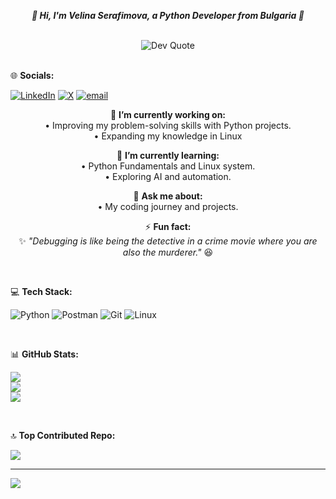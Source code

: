 <p align="center">
  <strong><em>👋 Hi, I'm Velina Serafimova, a Python Developer from Bulgaria 🚀</em></strong>
</p>

<br>
<div align="center">
  <img src="https://quotes-github-readme.vercel.app/api?type=horizontal&theme=radical" alt="Dev Quote">
</div>

<br>

 🌐 **Socials:**
 
[![LinkedIn](https://img.shields.io/badge/LinkedIn-%230077B5.svg?logo=linkedin&logoColor=white)](https://www.linkedin.com/in/velina-serafimova-217095116) [![X](https://img.shields.io/badge/X-black.svg?logo=X&logoColor=white)](https://x.com/vivitoa3) [![email](https://img.shields.io/badge/Email-D14836?logo=gmail&logoColor=white)](mailto:vivi.serafimova@gmail.com) 

<div align="center">

🔭 **I’m currently working on:**  
• Improving my problem-solving skills with Python projects.  
• Expanding my knowledge in Linux  

🌱 **I’m currently learning:**  
• Python Fundamentals and Linux system.  
• Exploring AI and automation.  

💬 **Ask me about:**  
• My coding journey and projects.  

⚡ **Fun fact:**  
✨ *"Debugging is like being the detective in a crime movie where you are also the murderer."* 😆

</div>

<br>

 💻 **Tech Stack:**
 <br>
 
![Python](https://img.shields.io/badge/python-3670A0?style=plastic&logo=python&logoColor=ffdd54) ![Postman](https://img.shields.io/badge/Postman-FF6C37?style=plastic&logo=postman&logoColor=white) ![Git](https://img.shields.io/badge/git-%23F05033.svg?style=plastic&logo=git&logoColor=white) ![Linux](https://img.shields.io/badge/Linux-FCC624?style=plastic&logo=linux&logoColor=white)

<br>

 📊 **GitHub Stats:**
 <br>
 
![](https://github-readme-stats.vercel.app/api?username=vivitoa&theme=dark&hide_border=false&include_all_commits=false&count_private=false)<br/>
![](https://github-readme-streak-stats.herokuapp.com/?user=vivitoa&theme=dark&hide_border=false)<br/>
![](https://github-readme-stats.vercel.app/api/top-langs/?username=vivitoa&theme=dark&hide_border=false&include_all_commits=false&count_private=false&layout=compact)

<br>

 🔝 **Top Contributed Repo:**
 <br>
 
![](https://github-contributor-stats.vercel.app/api?username=vivitoa&limit=5&theme=dark&combine_all_yearly_contributions=true)

---
[![](https://visitcount.itsvg.in/api?id=vivitoa&icon=0&color=0)](https://visitcount.itsvg.in)
